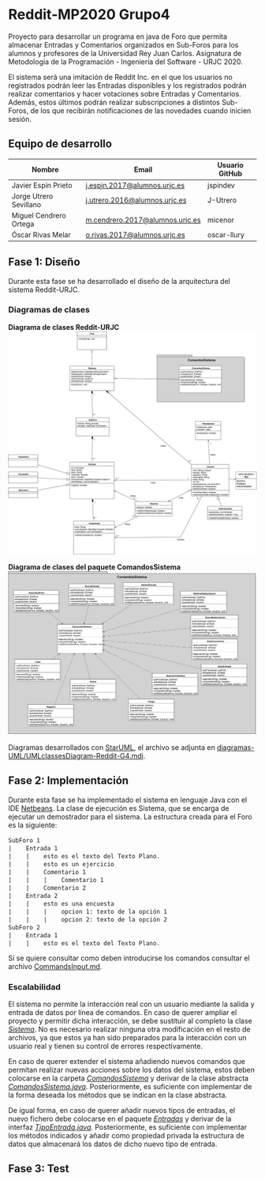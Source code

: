 # Reddit-MP2020 Grupo4
Proyecto para desarrollar un programa en java de Foro que permita almacenar Entradas y Comentarios organizados en Sub-Foros para los alumnos y profesores de la Universidad Rey Juan Carlos. Asignatura de Metodología de la Programación - Ingeniería del Software - URJC 2020.

El sistema será una imitación de Reddit Inc. en el que los usuarios no registrados podrán leer las Entradas disponibles y los registrados podrán realizar comentarios y hacer votaciones sobre Entradas y Comentarios. Además, estos últimos podrán realizar subscripciones a distintos Sub-Foros, de los que recibirán notificaciones de las novedades cuando inicien sesión.

## Equipo de desarrollo

| Nombre	| Email	| Usuario GitHub |
|-------|-------|--------|
| Javier Espín Prieto	| j.espin.2017@alumnos.urjc.es	| jspindev |
| Jorge Utrero Sevillano	| j.utrero.2016@alumnos.urjc.es	| J-Utrero |
| Miguel Cendrero Ortega		| m.cendrero.2017@alumnos.urjc.es	| micenor |
| Óscar Rivas Melar         | o.rivas.2017@alumnos.urjc.es 	| oscar-llury |

## Fase 1: Diseño

Durante esta fase se ha desarrollado el diseño de la arquitectura del sistema Reddit-URJC.

### Diagramas de clases

**Diagrama de clases Reddit-URJC**
![Diagrama de clases Reddit-URJC](diagramas-UML/UMLclassesDiagram-Reddit-G4.png)

**Diagrama de clases del paquete ComandosSistema**
![Diagrma de clases del paquete ComandosSistema](diagramas-UML/UMLclassesDiagram(ComandosSistema)-Reddit-G4.png)

Diagramas desarrollados con [StarUML](http://staruml.io/), el archivo se adjunta en [diagramas-UML/UMLclassesDiagram-Reddit-G4.mdj](diagramas-UML/UMLclassesDiagram-Reddit-G4.mdj).

## Fase 2: Implementación

Durante esta fase se ha implementado el sistema en lenguaje Java con el IDE [Netbeans](https://netbeans.org/).
La clase de ejecución es Sistema, que se encarga de ejecutar un demostrador para el sistema. La estructura creada para el Foro es la siguiente:

    SubForo 1  
    |    Entrada 1  
    |    |    esto es el texto del Texto Plano.  
    |    |    esto es un ejercicio  
    |    |    Comentario 1  
    |    |    |    Comentario 1  
    |    |    Comentario 2  
    |    Entrada 2  
    |    |    esto es una encuesta  
    |    |    |    opcion 1: texto de la opción 1  
    |    |    |    opcion 2: texto de la opción 2  
    SubForo 2  
    |    Entrada 1  
    |    |    esto es el texto del Texto Plano.  

Si se quiere consultar como deben introducirse los comandos consultar el archivo [CommandsInput.md](CommandsInput.md).

### Escalabilidad

El sistema no permite la interacción real con un usuario mediante la salida y entrada de datos por línea de comandos. En caso de querer ampliar el proyecto y permitir dicha interacción, se debe sustituir al completo la clase *[Sistema](Reddit-MPURJC/src/reddit/mpurjc/Sistema.java)*. No es necesario realizar ninguna otra modificación en el resto de archivos, ya que estos ya han sido preparados para la interacción con un usuario real y tienen su control de errores respectivamente.  
  
En caso de querer extender el sistema añadiendo nuevos comandos que permitan realizar nuevas acciones sobre los datos del sistema, estos deben colocarse en la carpeta *[ComandosSistema](Reddit-MPURJC/src/reddit/mpurjc/ComandosSistema)* y derivar de la clase abstracta *[ComandosSistema.java](Reddit-MPURJC/src/reddit/mpurjc/ComandosSistema/ComandosSistema.java)*. Posteriormente, es suficiente con implementar de la forma deseada los métodos que se indican en la clase abstracta.  
  
De igual forma, en caso de querer añadir nuevos tipos de entradas, el nuevo fichero debe colocarse en el paquete *[Entradas](Reddit-MPURJC/src/reddit/mpurjc/Entradas)* y derivar de la interfaz *[TipoEntrada.java](Reddit-MPURJC/src/reddit/mpurjc/Entradas/TipoEntrada.java)*. Posteriormente, es suficiente con implementar los métodos indicados y añadir como propiedad privada la estructura de datos que almacenará los datos de dicho nuevo tipo de entrada.


## Fase 3: Test
